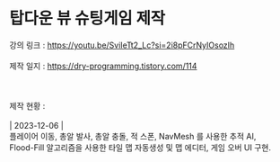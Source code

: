 # 탑다운 뷰 슈팅게임 제작

강의 링크 : https://youtu.be/SviIeTt2_Lc?si=2i8pFCrNyIOsozIh<br><br>
제작 일지 : https://dry-programming.tistory.com/114<br><br><br><br>
제작 현황 : <br><br>
| 2023-12-06 |<br>
플레이어 이동, 총알 발사, 총알 충돌, 적 스폰, NavMesh 를 사용한 추적 AI,<br>
Flood-Fill 알고리즘을 사용한 타일 맵 자동생성 및 맵 에디터, 게임 오버 UI 구현.